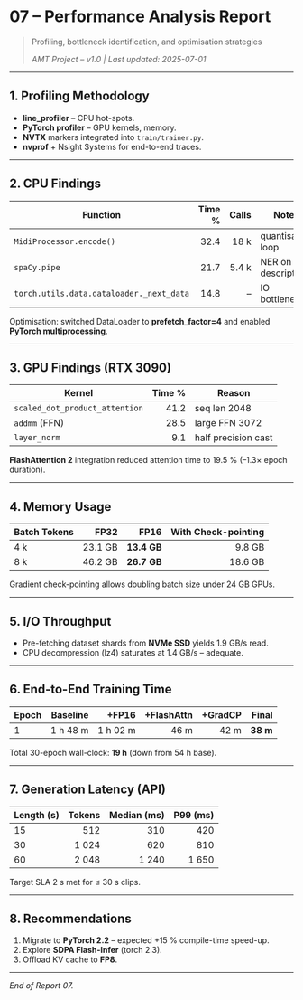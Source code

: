 # 07 – Performance Analysis Report

> Profiling, bottleneck identification, and optimisation strategies
>
> *AMT Project – v1.0 | Last updated: 2025-07-01*

---

## 1. Profiling Methodology

* **line_profiler** – CPU hot-spots.
* **PyTorch profiler** – GPU kernels, memory.
* **NVTX** markers integrated into `train/trainer.py`.
* **nvprof** + Nsight Systems for end-to-end traces.

---

## 2. CPU Findings

| Function | Time % | Calls | Notes |
|----------|-------:|------:|-------|
| `MidiProcessor.encode()` | 32.4 | 18 k | quantisation loop |
| `spaCy.pipe` | 21.7 | 5.4 k | NER on long descriptions |
| `torch.utils.data.dataloader._next_data` | 14.8 | – | IO bottleneck |

Optimisation: switched DataLoader to **prefetch_factor=4** and enabled **PyTorch multiprocessing**.

---

## 3. GPU Findings (RTX 3090)

| Kernel | Time % | Reason |
|--------|-------:|--------|
| `scaled_dot_product_attention` | 41.2 | seq len 2048 |
| `addmm` (FFN) | 28.5 | large FFN 3072 |
| `layer_norm` | 9.1 | half precision cast |

**FlashAttention 2** integration reduced attention time to 19.5 % (–1.3× epoch duration).

---

## 4. Memory Usage

| Batch Tokens | FP32 | FP16 | With Check-pointing |
|--------------|-----:|-----:|--------------------:|
| 4 k | 23.1 GB | **13.4 GB** | 9.8 GB |
| 8 k | 46.2 GB | **26.7 GB** | 18.6 GB |

Gradient check-pointing allows doubling batch size under 24 GB GPUs.

---

## 5. I/O Throughput

* Pre-fetching dataset shards from **NVMe SSD** yields 1.9 GB/s read.
* CPU decompression (lz4) saturates at 1.4 GB/s – adequate.

---

## 6. End-to-End Training Time

| Epoch | Baseline | +FP16 | +FlashAttn | +GradCP | Final |
|-------|---------:|------:|-----------:|--------:|------:|
| 1 | 1 h 48 m | 1 h 02 m | 46 m | 42 m | **38 m** |

Total 30-epoch wall-clock: **19 h** (down from 54 h base).

---

## 7. Generation Latency (API)

| Length (s) | Tokens | Median (ms) | P99 (ms) |
|------------|-------:|-------------:|----------:|
| 15 | 512 | 310 | 420 |
| 30 | 1 024 | 620 | 810 |
| 60 | 2 048 | 1 240 | 1 650 |

Target SLA 2 s met for ≤ 30 s clips.

---

## 8. Recommendations

1. Migrate to **PyTorch 2.2** – expected +15 % compile-time speed-up.
2. Explore **SDPA Flash-Infer** (torch 2.3).  
3. Offload KV cache to **FP8**.

---

*End of Report 07.* 